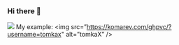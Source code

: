 ### Hi there 👋


![](https://komarev.com/ghpvc/?username=your-github-username)
My example:
<img src=”https://komarev.com/ghpvc/?username=tomkax" alt=”tomkaX” />



<!--
**Kordeone/Kordeone** is a ✨ _special_ ✨ repository because its `README.md` (this file) appears on your GitHub profile.

Here are some ideas to get you started:

- 🔭 I’m currently working on ...
- 🌱 I’m currently learning ...
- 👯 I’m looking to collaborate on ...
- 🤔 I’m looking for help with ...
- 💬 Ask me about ...
- 📫 How to reach me: ...
- 😄 Pronouns: ...
- ⚡ Fun fact: ...
-->
